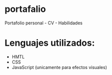 # portafalio
Portafolio personal - CV - Habilidades 

# Lenguajes utilizados:
- HMTL
- CSS
- JavaScript (unicamente para efectos visuales)
